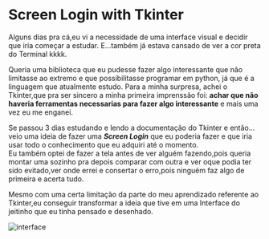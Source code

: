 # Screen Login with Tkinter

<p>
Alguns dias pra cá,eu vi a necessidade de uma interface visual e decidir que iria começar a estudar. 
E...também já estava cansado de ver a cor preta do Terminal kkkk.
  
Queria uma biblioteca que eu pudesse fazer algo interessante que não limitasse ao extremo e que possibilitasse  programar em python, já que é a linguagem que atualmente estudo.
Para a minha surpresa, achei o Tkinter,que  pra ser sincero a minha primeira imprenssão foi: <b> achar  que não haveria  ferramentas necessarias para fazer algo interessante</b> e mais uma vez eu me enganei.

Se passou 3 dias estudando e lendo a documentação do Tkinter e então... veio uma ideia de fazer uma <i><b>Screen Login</b></i> que eu poderia fazer e que iria usar todo o conhecimento que eu adquiri até o momento.                        
Eu  também optei de fazer a tela antes de ver alguém fazendo,pois queria montar uma sozinho pra depois comparar com outra e ver oque podia ter sido evitado,ver onde errei e consertar o erro,pois ninguém faz algo de primeira e acerta tudo.

Mesmo com uma certa limitação da parte do meu aprendizado referente ao Tkinter,eu conseguir transformar a ideia que tive em uma Interface do jeitinho que eu tinha pensado e desenhado.
</p>


![interface](https://user-images.githubusercontent.com/105760898/200207715-d4fe6240-af58-4765-97ae-269f8913e905.jpg)
